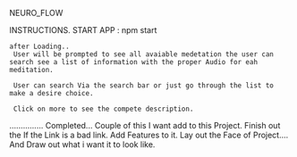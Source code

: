 

 NEURO_FLOW

 INSTRUCTIONS. 
  START APP : npm start
   
    after Loading.. 
     User will be prompted to see all avaiable medetation the user can search see a list of information with the proper Audio for eah meditation.

     User can search Via the search bar or just go through the list to make a desire choice. 

     Click on more to see the compete description. 
     
............... Completed... Couple of this I want add to this Project. 
  Finish out the If the Link is a bad link. Add Features to it. 
  Lay out the Face of Project.... And Draw out what i want it to look like. 

